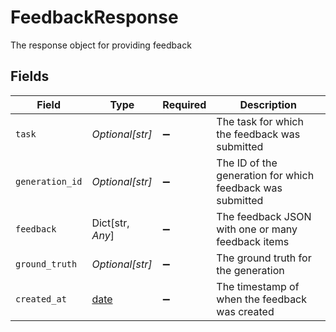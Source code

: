 # FeedbackResponse

The response object for providing feedback


## Fields

| Field                                                                | Type                                                                 | Required                                                             | Description                                                          |
| -------------------------------------------------------------------- | -------------------------------------------------------------------- | -------------------------------------------------------------------- | -------------------------------------------------------------------- |
| `task`                                                               | *Optional[str]*                                                      | :heavy_minus_sign:                                                   | The task for which the feedback was submitted                        |
| `generation_id`                                                      | *Optional[str]*                                                      | :heavy_minus_sign:                                                   | The ID of the generation for which feedback was submitted            |
| `feedback`                                                           | Dict[str, *Any*]                                                     | :heavy_minus_sign:                                                   | The feedback JSON with one or many feedback items                    |
| `ground_truth`                                                       | *Optional[str]*                                                      | :heavy_minus_sign:                                                   | The ground truth for the generation                                  |
| `created_at`                                                         | [date](https://docs.python.org/3/library/datetime.html#date-objects) | :heavy_minus_sign:                                                   | The timestamp of when the feedback was created                       |